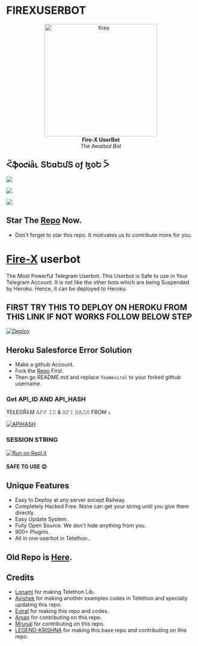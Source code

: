 # FIREXUSERBOT
<p align="center">
   
   <a href="https://github.com/TeamEviral/Fire-X">
      <img src="https://telegra.ph/file/b76f4a906f05c059e046a.jpg" alt="firex", height="300px",width="500px">
   </a>
   <br>
   <b>Fire-X UserBot</b><br>
   <i>The Awaited Bot</i>
</p>
 
## ᑈֆօƈɨǟʟ ՏԵɑԵմՏ օƒ ɮօԵ ᐵ 

<p align="left"><a href="https://github.com/TeamEviral/FIREXUSERBOT/network/members"><img src="https://img.shields.io/github/forks/TeamEviral/FIREXUSERBOT?label=Forks&logoColor=purple&style=social"></a><p align="left"><a href="https://github.com/TeamEviral/FIREXUSERBOT/stargazers"><img src="https://img.shields.io/github/stars/TeamEviral/FIREXUSERBOT?logoColor=red&style=social"></a><p align="left"><a href="https://github.com/TeamEviral/FIREXUSERBOT"><img src="https://img.shields.io/github/last-commit/TeamEviral/FIREXUSERBOT?logoColor=brown&style=plastic"></a>
   
## Star The [Repo](https://github.com/TeamEviral/FIREXUSERBOT/stargazers) Now.
   - Don't forget to star this repo. It motivates us to contribute more for you.
   
# [Fire-X](https://t.me/FireXUb) userbot

The Most Powerful Telegram Userbot.
This Userbot is Safe to use in Your Telegram Account.
It is not like the other bots which are being Suspended by Heroku. Hence, it can be deployed to Heroku.


## FIRST TRY THIS TO DEPLOY ON HEROKU  FROM THIS LINK  IF NOT WORKS FOLLOW BELOW STEP
[![Deploy](https://www.herokucdn.com/deploy/button.svg)](https://heroku.com/deploy?template=https://github.com/TeamEviral/FIREX)

## Heroku Salesforce Error Solution
- Make a github Account.
- Fork the [Repo](https://github.com/Teameviral/FIREX) First.
- Then go README.md and replace `Teameviral` to your forked github username.
   
### Get API_ID AND API_HASH 
ŦEŁEGŘλM 
𝙰𝙿𝙿 𝙸𝙳 & 𝙰𝙿𝙸 𝙷𝙰𝚂𝙷 
FROM 
 ⤵
   </p><p align="centre"><a href="https://my.telegram.org"> <img src="https://img.shields.io/badge/via_WEBSITE-APP_ID API_HASH-blue?style=for-the-badge&logo=telegram" alt="APIHASH" /></a> 

### SESSION STRING 
<a href="https://replit.com/@Teameviral/Firex-1#main.py"><img alt="Run on Repl.it" src="https://camo.githubusercontent.com/05149b448485553c6f14f6430a45c12dcc79ed3c/68747470733a2f2f7265706c2e69742f62616467652f6769746875622f6a61727669733231303930342f4a6172766973" style="border-style: none; box-sizing: initial; max-width: 100%;" /></a></div>
#### SAFE TO USE 😌

   
## Unique Features
   - Easy to Deploy at any server except Railway.
   - Completely Hacked Free. None can get your string until you give them directly.
   - Easy Update System.
   - Fully Open Source. We don't hide anything from you.
   - 900+ Plugins.
   - All in one userbot in Telethon..
   
## Old Repo is [Here](https://github.com/TeamEviral/Fire-X).
   
## Credits
   - [Lonami](t.me/lonami) for making Telethon Lib.
   - [Avishek](t.me/wbavishek) for making another examples codes in Telethon and specially updating this repo.
   - [Eviral](t.me/eviral) for making this repo and codes.
   - [Aman](t.me/CopyLess786) for contributing on this repo.
   - [Mrunal](t.me/Godmrunal) for contributing on this repo.
   - [LEGEND-KRISHNA](t.me/The_LegendBoy) for making this base repo and contributing on this repo.
